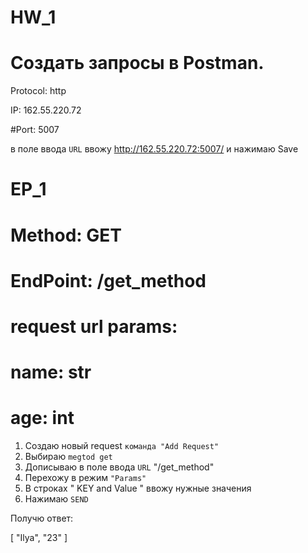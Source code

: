 # HW_1

# Создать запросы в Postman.

Protocol: http

IP: 162.55.220.72

#Port: 5007


в поле ввода `URL` ввожу http://162.55.220.72:5007/ и нажимаю Save

# EP_1
# Method: GET
# EndPoint: /get_method
# request url params: 
# name: str
# age: int

1. Создаю новый request `команда "Add Request"`
2. Выбираю `megtod get`
3. Дописываю  в поле ввода `URL`  "/get_method"
4. Перехожу в режим `"Params"`
5. В строках " KEY and Value " ввожу нужные значения 
6. Нажимаю `SEND`

Получю ответ: 

[
    "Ilya",
    "23"
]
 
